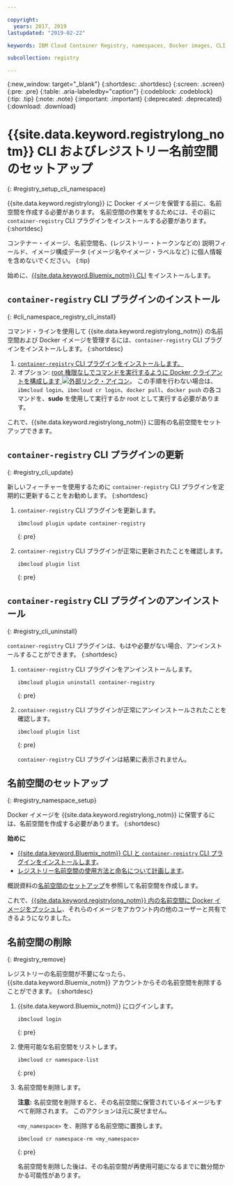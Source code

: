 ```yaml
---

copyright:
  years: 2017, 2019
lastupdated: "2019-02-22"

keywords: IBM Cloud Container Registry, namespaces, Docker images, CLI, commands, installing

subcollection: registry

---
```


{:new_window: target="_blank"}
{:shortdesc: .shortdesc}
{:screen: .screen}
{:pre: .pre}
{:table: .aria-labeledby="caption"}
{:codeblock: .codeblock}
{:tip: .tip}
{:note: .note}
{:important: .important}
{:deprecated: .deprecated}
{:download: .download}

# {{site.data.keyword.registrylong_notm}} CLI およびレジストリー名前空間のセットアップ
{: #registry_setup_cli_namespace}

{{site.data.keyword.registrylong}} に Docker イメージを保管する前に、名前空間を作成する必要があります。 名前空間の作業をするためには、その前に `container-registry` CLI プラグインをインストールする必要があります。
{:shortdesc}

コンテナー・イメージ、名前空間名、(レジストリー・トークンなどの) 説明フィールド、イメージ構成データ (イメージ名やイメージ・ラベルなど) に個人情報を含めないでください。
{:tip}

始めに、[{{site.data.keyword.Bluemix_notm}} CLI](/docs/cli?topic=cloud-cli-ibmcloud-cli#ibmcloud-cli) をインストールします。

## `container-registry` CLI プラグインのインストール
{: #cli_namespace_registry_cli_install}

コマンド・ラインを使用して {{site.data.keyword.registrylong_notm}} の名前空間および Docker イメージを管理するには、`container-registry` CLI プラグインをインストールします。
{:shortdesc}

1. [`container-registry` CLI プラグインをインストールします。](/docs/services/Registry?topic=registry-index#registry_cli_install)
2. オプション: [root 権限なしでコマンドを実行するように Docker クライアントを構成します ![外部リンク・アイコン](../../icons/launch-glyph.svg "外部リンク・アイコン")](https://docs.docker.com/engine/installation/linux/linux-postinstall)。 この手順を行わない場合は、`ibmcloud login`、`ibmcloud cr login`、`docker pull`、`docker push` の各コマンドを、**sudo** を使用して実行するか root として実行する必要があります。

これで、{{site.data.keyword.registrylong_notm}} に固有の名前空間をセットアップできます。

## `container-registry` CLI プラグインの更新
{: #registry_cli_update}

新しいフィーチャーを使用するために `container-registry` CLI プラグインを定期的に更新することをお勧めします。
{:shortdesc}

1. `container-registry` CLI プラグインを更新します。

    ```
    ibmcloud plugin update container-registry
    ```
    {: pre}

2. `container-registry` CLI プラグインが正常に更新されたことを確認します。

    ```
    ibmcloud plugin list
    ```
     {: pre}

## `container-registry` CLI プラグインのアンインストール
{: #registry_cli_uninstall}

`container-registry` CLI プラグインは、もはや必要がない場合、アンインストールすることができます。
{:shortdesc}

1. `container-registry` CLI プラグインをアンインストールします。

    ```
    ibmcloud plugin uninstall container-registry
    ```
    {: pre}

2. `container-registry` CLI プラグインが正常にアンインストールされたことを確認します。

    ```
    ibmcloud plugin list
    ```
    {: pre}

    `container-registry` CLI プラグインは結果に表示されません。

## 名前空間のセットアップ
{: #registry_namespace_setup}

Docker イメージを {{site.data.keyword.registrylong_notm}} に保管するには、名前空間を作成する必要があります。
{:shortdesc}

**始めに**

- [{{site.data.keyword.Bluemix_notm}} CLI と `container-registry` CLI プラグインをインストールします](/docs/services/Registry?topic=registry-index#registry_cli_install)。
- [レジストリー名前空間の使用方法と命名について計画します](/docs/services/Registry?topic=registry-registry_overview#registry_namespaces)。

概説資料の[名前空間のセットアップ](/docs/services/Registry?topic=registry-index#registry_namespace_add)を参照して名前空間を作成します。

これで、[{{site.data.keyword.registrylong_notm}} 内の名前空間に Docker イメージをプッシュし](/docs/services/Registry?topic=registry-registry_images_#registry_images_pushing_namespace)、それらのイメージをアカウント内の他のユーザーと共有できるようになりました。

## 名前空間の削除
{: #registry_remove}

レジストリーの名前空間が不要になったら、{{site.data.keyword.Bluemix_notm}} アカウントからその名前空間を削除することができます。
{:shortdesc}

1. {{site.data.keyword.Bluemix_notm}} にログインします。

    ```
    ibmcloud login
    ```
    {: pre}

2. 使用可能な名前空間をリストします。

    ```
    ibmcloud cr namespace-list
    ```
    {: pre}

3. 名前空間を削除します。

    **注意:** 名前空間を削除すると、その名前空間に保管されているイメージもすべて削除されます。 このアクションは元に戻せません。

    `<my_namespace>` を、削除する名前空間に置換します。

    ```
    ibmcloud cr namespace-rm <my_namespace>
    ```
    {: pre}

    名前空間を削除した後は、その名前空間が再使用可能になるまでに数分間かかる可能性があります。

